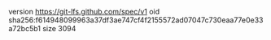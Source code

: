 version https://git-lfs.github.com/spec/v1
oid sha256:f614948099963a37df3ae747cf4f2155572ad07047c730eaa77e0e33a72bc5b1
size 3094
